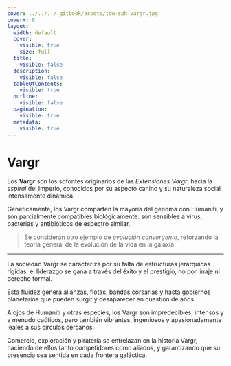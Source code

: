 ```yaml
---
cover: ../../../.gitbook/assets/tcw-sph-vargr.jpg
coverY: 0
layout:
  width: default
  cover:
    visible: true
    size: full
  title:
    visible: false
  description:
    visible: false
  tableOfContents:
    visible: true
  outline:
    visible: false
  pagination:
    visible: true
  metadata:
    visible: true
---
```


# Vargr

Los **Vargr** son los sofontes originarios de las _Extensiones Vargr_, hacia la _espiral_ del Imperio, conocidos por su aspecto canino y su naturaleza social intensamente dinámica.

Genéticamente, los Vargr comparten la mayoría del genoma con Humaniti, y son parcialmente compatibles biológicamente: son sensibles a virus, bacterias y antibióticos de espectro similar.

> Se consideran otro ejemplo de _evolución convergente_, reforzando la teoría general de la evolución de la vida en la galaxia.

***

La sociedad Vargr se caracteriza por su falta de estructuras jerárquicas rígidas: el liderazgo se gana a través del éxito y el prestigio, no por linaje ni derecho formal.

Esta fluidez genera alianzas, flotas, bandas corsarias y hasta gobiernos planetarios que pueden surgir y desaparecer en cuestión de años.

A ojos de Humaniti y otras especies, los Vargr son impredecibles, intensos y a menudo caóticos, pero también vibrantes, ingeniosos y apasionadamente leales a sus círculos cercanos.

Comercio, exploración y piratería se entrelazan en la historia Vargr, haciendo de ellos tanto competidores como aliados, y garantizando que su presencia sea sentida en cada frontera galáctica.
